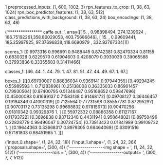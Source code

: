 

1 preprocessed_inputs: (1, 600, 1002, 3)
rpn_features_to_crop: (1, 38, 63, 1024)
rpn_box_predictor_features: (1, 38, 63, 512)
class_predictions_with_background: (1, 38, 63, 24)
box_encodings: (1, 38, 63, 48)


('**************** caffe out :', 
array([[  5.        ,   0.98898494, 
274.1239624 , 186.75192261,358.86029053, 403.75686646],
       [ 15.        ,   0.99609441, 
185.25997925,  97.37696838,418.6690979 , 332.92767334]]))


scores_1: [0.9973316  0.996691   0.9488445  0.8742381  0.82470334 0.81155
 0.6830328  0.6229579  0.61904603 0.4208079  0.3930039  0.39065588
 0.37993836 0.33355683 0.31411466]
 
classes_1: [46. 44.  1. 44. 79.  1. 47. 81. 51. 47. 44. 49. 67.  1. 67.]

boxes_1: [[[0.69700007 0.88836034 0.9369141  0.97944359]
  [0.49294245 0.55989593 1.         0.71283996]
  [0.25138008 0.36335033 0.86901457 0.79930564]
  [0.67400795 0.51346487 0.95166652 0.59847696]
  [0.45000093 0.81699137 0.71583138 0.91468172]
  [0.09708127 0.36446457 0.19194346 0.41090319]
  [0.7125564  0.77731598 0.85557781 0.87295297]
  [0.90703172 0.73135298 0.99698832 0.97815673]
  [0.90470256 0.91810342 0.99329876 1.        ]
  [0.55972332 0.08886358 0.61127167 0.11793722]
  [0.3696838  0.93712348 0.44311941 0.95064802]
  [0.89750496 0.22828779 0.99496047 0.30724754]
  [0.73913423 0.01841989 0.99109732 1.        ]
  [0.19644363 0.33668317 0.8976305  0.66464069]
  [0.63091516 0.57181803 0.98451985 1.        ]]]
  
  
  
('input_0.shape=', (1, 24, 32, 18))
('input_1.shape=', (1, 24, 32, 36))
('proposals.shape=', (300, 4))
('------------------img shape = ', (1, 24, 32, 512))
('-----------------rois = ', (300, 4))
('-----------------outputs= ', (300, 7, 7, 512))
  


